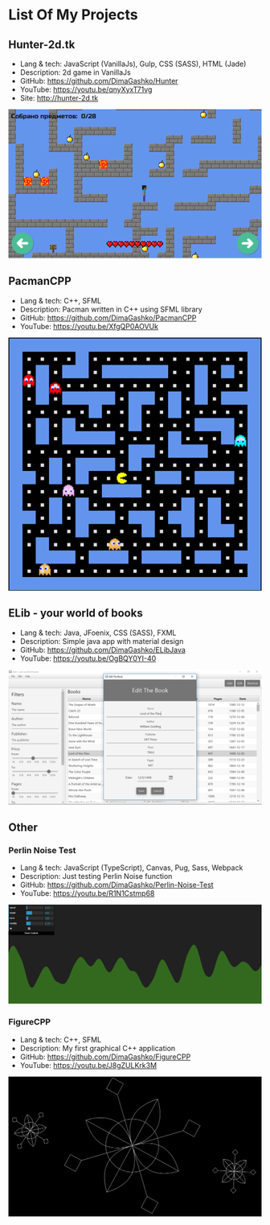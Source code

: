 # List Of My Projects

## Hunter-2d.tk

- Lang & tech: JavaScript (VanillaJs), Gulp, CSS (SASS), HTML (Jade)
- Description: 2d game in VanillaJs
- GitHub: https://github.com/DimaGashko/Hunter
- YouTube: https://youtu.be/qnyXyxT71vg
- Site: http://hunter-2d.tk

![Screenshot](https://github.com/DimaGashko/hunter/blob/master/modeling/screenshots/1-present.png)

## PacmanCPP

- Lang & tech: C++, SFML
- Description: Pacman written in C++ using SFML library
- GitHub: https://github.com/DimaGashko/PacmanCPP
- YouTube: https://youtu.be/XfgQP0AOVUk

![Screenshot](https://github.com/DimaGashko/PacmanCPP/blob/master/presentation/screenshot.png)

## ELib - your world of books

- Lang & tech: Java, JFoenix, CSS (SASS), FXML
- Description: Simple java app with material design
- GitHub: https://github.com/DimaGashko/ELibJava
- YouTube: https://youtu.be/OgBQY0YI-40

![Screenshot](https://github.com/DimaGashko/ELibJava/blob/master/presentation/screenshot1.png)

## Other

### Perlin Noise Test

- Lang & tech: JavaScript (TypeScript), Canvas, Pug, Sass, Webpack
- Description: Just testing Perlin Noise function
- GitHub: https://github.com/DimaGashko/Perlin-Noise-Test
- YouTube: https://youtu.be/R1N1Cstmp68

![Screenshot](https://github.com/DimaGashko/Perlin-Noise-Test/blob/master/screenshots/images/0.jpg)

### FigureCPP

- Lang & tech: C++, SFML
- Description: My first graphical C++ application
- GitHub: https://github.com/DimaGashko/FigureCPP
- YouTube: https://youtu.be/J8gZULKrk3M

![Screenshot](https://github.com/DimaGashko/FigureCPP/blob/master/presentation/screenshot.png)
